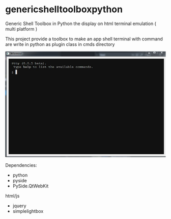 # genericshelltoolboxpython
Generic Shell Toolbox in Python the display on html terminal emulation ( multi platform )

This project provide a toolbox to make an app shell terminal with command are write in python as plugin class in cmds directory  

![After Launch](screenshot1.jpg)


Dependencies:
* python 
* pyside
* PySide.QtWebKit

html/js

* jquery 
* simplelightbox
